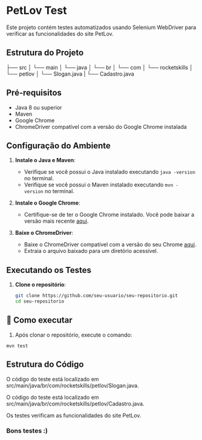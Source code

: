 # PetLov Test

Este projeto contém testes automatizados usando Selenium WebDriver para verificar as funcionalidades do site PetLov.

## Estrutura do Projeto

├── src
│ └── main
│ └── java
│ └── br
│ └── com
│ └── rocketskills
│ └── petlov
│ └── Slogan.java
| └── Cadastro.java

## Pré-requisitos

- Java 8 ou superior
- Maven
- Google Chrome
- ChromeDriver compatível com a versão do Google Chrome instalada

## Configuração do Ambiente

1. **Instale o Java e Maven**:
   - Verifique se você possui o Java instalado executando `java -version` no terminal.
   - Verifique se você possui o Maven instalado executando `mvn -version` no terminal.

2. **Instale o Google Chrome**:
   - Certifique-se de ter o Google Chrome instalado. Você pode baixar a versão mais recente [aqui](https://www.google.com/chrome/).

3. **Baixe o ChromeDriver**:
   - Baixe o ChromeDriver compatível com a versão do seu Chrome [aqui](https://chromedriver.chromium.org/downloads).
   - Extraia o arquivo baixado para um diretório acessível.

## Executando os Testes

1. **Clone o repositório**:
   ```bash
   git clone https://github.com/seu-usuario/seu-repositorio.git
   cd seu-repositorio

## 🤖 Como executar

1. Após clonar o repositório, execute o comando:
```
mvn test
```
## Estrutura do Código
O código do teste está localizado em src/main/java/br/com/rocketskills/petlov/Slogan.java.

O código do teste está localizado em src/main/java/br/com/rocketskills/petlov/Cadastro.java.

Os testes verificam as funcionalidades do site PetLov.

### Bons testes :)
